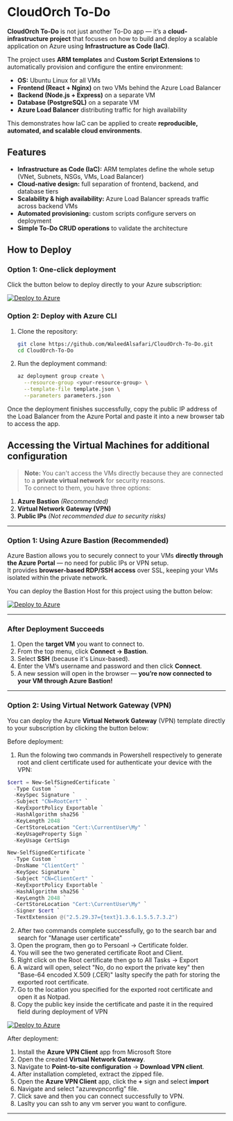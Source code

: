 # CloudOrch To-Do

**CloudOrch To-Do** is not just another To-Do app — it’s a **cloud-infrastructure project** that focuses on how to build and deploy a scalable application on Azure using **Infrastructure as Code (IaC)**.

The project uses **ARM templates** and **Custom Script Extensions** to automatically provision and configure the entire environment:

* **OS:** Ubuntu Linux for all VMs  
* **Frontend (React + Nginx)** on two VMs behind the Azure Load Balancer 
* **Backend (Node.js + Express)** on a separate VM
* **Database (PostgreSQL)** on a separate VM
* **Azure Load Balancer** distributing traffic for high availability

This demonstrates how IaC can be applied to create **reproducible, automated, and scalable cloud environments**.

## Features

* **Infrastructure as Code (IaC):** ARM templates define the whole setup (VNet, Subnets, NSGs, VMs, Load Balancer)
* **Cloud-native design:** full separation of frontend, backend, and database tiers
* **Scalability & high availability:** Azure Load Balancer spreads traffic across backend VMs
* **Automated provisioning:** custom scripts configure servers on deployment
* **Simple To-Do CRUD operations** to validate the architecture

## How to Deploy

### Option 1: One-click deployment

Click the button below to deploy directly to your Azure subscription:

[![Deploy to Azure](https://aka.ms/deploytoazurebutton)](
https://portal.azure.com/#create/Microsoft.Template/uri/https%3A%2F%2Fraw.githubusercontent.com%2FWaleedAlsafari%2FCloudOrch-To-Do%2Frefs%2Fheads%2Fmain%2Finfrastructure%2Ftemplate.json)


### Option 2: Deploy with Azure CLI

1. Clone the repository:

   ```bash
   git clone https://github.com/WaleedAlsafari/CloudOrch-To-Do.git
   cd CloudOrch-To-Do
   ```
2. Run the deployment command:

   ```bash
   az deployment group create \
     --resource-group <your-resource-group> \
     --template-file template.json \
     --parameters parameters.json
   ```

Once the deployment finishes successfully, copy the public IP address of the Load Balancer from the Azure Portal and paste it into a new browser tab to access the app.



## Accessing the Virtual Machines for additional configuration

> **Note:** You can't access the VMs directly because they are connected to a **private virtual network** for security reasons.  
> To connect to them, you have three options:

1. **Azure Bastion** *(Recommended)*  
2. **Virtual Network Gateway (VPN)**  
3. **Public IPs** *(Not recommended due to security risks)*

---

### Option 1: Using Azure Bastion (Recommended)

Azure Bastion allows you to securely connect to your VMs **directly through the Azure Portal** — no need for public IPs or VPN setup.  
It provides **browser-based RDP/SSH access** over SSL, keeping your VMs isolated within the private network.

You can deploy the Bastion Host for this project using the button below:

[![Deploy to Azure](https://aka.ms/deploytoazurebutton)](https://portal.azure.com/#create/Microsoft.Template/uri/https%3A%2F%2Fraw.githubusercontent.com%2FWaleedAlsafari%2FCloudOrch-To-Do%2Frefs%2Fheads%2Fmain%2Finfrastructure%2Fbastion-template.json)

---

### After Deployment Succeeds

1. Open the **target VM** you want to connect to.  
2. From the top menu, click **Connect → Bastion**.  
3. Select **SSH** (because it's Linux-based).  
4. Enter the VM’s username and password and then click **Connect**.  
5. A new session will open in the browser  — **you’re now connected to your VM through Azure Bastion!**

---

### Option 2: Using Virtual Network Gateway (VPN)

You can deploy the Azure **Virtual Network Gateway** (VPN) template directly to your subscription by clicking the button below:

Before deployment:
1. Run the folowing two commands in Powershell respectively to generate root and client certificate used for authenticate your device with the VPN:

```powershell
$cert = New-SelfSignedCertificate `
  -Type Custom `
  -KeySpec Signature `
  -Subject "CN=RootCert" `
  -KeyExportPolicy Exportable `
  -HashAlgorithm sha256 `
  -KeyLength 2048 `
  -CertStoreLocation "Cert:\CurrentUser\My" `
  -KeyUsageProperty Sign `
  -KeyUsage CertSign
```
```powershell
New-SelfSignedCertificate `
  -Type Custom `
  -DnsName "ClientCert" `
  -KeySpec Signature `
  -Subject "CN=ClientCert" `
  -KeyExportPolicy Exportable `
  -HashAlgorithm sha256 `
  -KeyLength 2048 `
  -CertStoreLocation "Cert:\CurrentUser\My" `
  -Signer $cert `
  -TextExtension @("2.5.29.37={text}1.3.6.1.5.5.7.3.2")
```

  2. After two commands complete successfully, go to the search bar and search for "Manage user certificate"
  3. Open the program, then go to Persoanl -> Certificate folder.
  4. You will see the two generated certificate Root and Client.
  5. Right click on the Root certificate then go to All Tasks -> Export 
  6. A wizard will open, select "No, do no export the private key" then "Base-64 encoded X.509 (.CER)" laslty specify the path for storing the exported root certificate.
  7. Go to the location you specified for the exported root certificate and open it as Notpad.
  8. Copy the public key inside the certificate and paste it in the required field during deployment of VPN 

[![Deploy to Azure](https://aka.ms/deploytoazurebutton)](https://portal.azure.com/#create/Microsoft.Template/uri/https%3A%2F%2Fraw.githubusercontent.com%2FWaleedAlsafari%2FCloudOrch-To-Do%2Fmain%2Finfrastructure%2Fvpn-template.json)

After deployment:
1. Install the **Azure VPN Client** app from Microsoft Store
1. Open the created **Virtual Network Gateway**.  
2. Navigate to **Point-to-site configuration** → **Download VPN client**.  
3. After installation completed, extract the zipped file.
4. Open the **Azure VPN Client** app, click the **+** sign and select **import**
5. Navigate and select "azurevpnconfig" file.
6. Click save and then you can connect successfully to VPN.
7. Laslty you can ssh to any vm server you want to configure.

---


